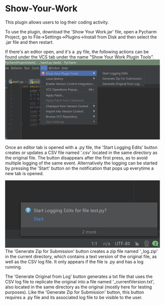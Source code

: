 # Show-Your-Work
This plugin allows users to log their coding activity.

To use the plugin, download the 'Show Your Work.jar' file, open a Pycharm Project, go to File->Settings->Plugins->Install from Disk and then select the .jar file and then restart.

If there's an editor open, and it's a .py file, the following actions can be found under the VCS tab under the name "Show Your Work Plugin Tools".
![Screenshot of IDE with plugin installed](locationOfPluginTools.png)

Once an editor tab is opened with a .py file, the 'Start Logging Edits' button creates or updates a CSV file named '.csv' located in the same directory as the original file. The button disappears after the first press, as to avoid multiple logging of the same event. Alternatively the logging can be started by pressing the 'Start' button on the notification that pops up everytime a new tab is opened. 

![Notification to start logging](notification.PNG)
The 'Generate Zip for Submission' button creates a zip file named '_log.zip' in the current directory, which contains a text version of the original file, as well as the CSV log file. It only appears if the file is .py and has a log running.

The 'Generate Original from Log' button generates a txt file that uses the CSV log file to replicate the original into a file named '_currentVersion.txt', also located in the same directory as the original (mostly here for testing purposes). Like the 'Generate Zip for Submission' button, this button requires a .py file and its associated log file to be visible to the user.